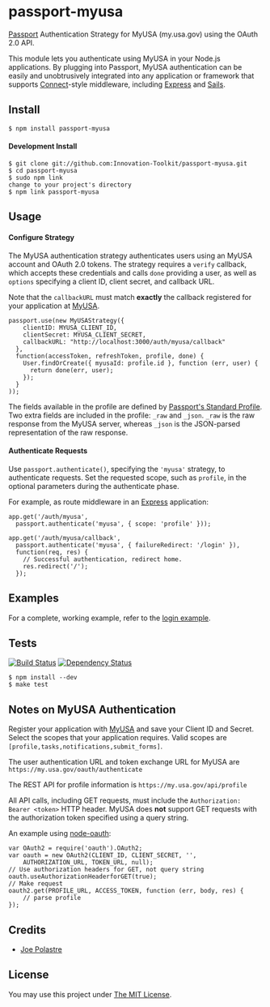 passport-myusa
==============

[Passport](https://github.com/jaredhanson/passport) Authentication Strategy for 
MyUSA (my.usa.gov) using the OAuth 2.0 API.

This module lets you authenticate using MyUSA in your Node.js applications.
By plugging into Passport, MyUSA authentication can be easily and
unobtrusively integrated into any application or framework that supports
[Connect](http://www.senchalabs.org/connect/)-style middleware, including
[Express](http://expressjs.com/) and [Sails](http://www.sailsjs.org).

## Install

    $ npm install passport-myusa

#### Development Install

    $ git clone git://github.com:Innovation-Toolkit/passport-myusa.git
    $ cd passport-myusa
    $ sudo npm link
    change to your project's directory
    $ npm link passport-myusa

## Usage

#### Configure Strategy

The MyUSA authentication strategy authenticates users using an MyUSA
account and OAuth 2.0 tokens.  The strategy requires a `verify` callback, which
accepts these credentials and calls `done` providing a user, as well as
`options` specifying a client ID, client secret, and callback URL.

Note that the `callbackURL` must match **exactly** the callback registered
for your application at [MyUSA](https://my.usa.gov/apps).

    passport.use(new MyUSAStrategy({
        clientID: MYUSA_CLIENT_ID,
        clientSecret: MYUSA_CLIENT_SECRET,
        callbackURL: "http://localhost:3000/auth/myusa/callback"
      },
      function(accessToken, refreshToken, profile, done) {
        User.findOrCreate({ myusaId: profile.id }, function (err, user) {
          return done(err, user);
        });
      }
    ));

The fields available in the profile are defined by [Passport's Standard Profile](http://passportjs.org/guide/profile/).  Two extra fields are included in the profile: `_raw` and `_json`.  `_raw` is the raw response from the MyUSA server, whereas `_json` is the JSON-parsed representation of the raw response.

#### Authenticate Requests

Use `passport.authenticate()`, specifying the `'myusa'` strategy, to
authenticate requests.  Set the requested scope, such as `profile`,
in the optional parameters during the authenticate phase.

For example, as route middleware in an [Express](http://expressjs.com/)
application:

    app.get('/auth/myusa',
      passport.authenticate('myusa', { scope: 'profile' }));

    app.get('/auth/myusa/callback', 
      passport.authenticate('myusa', { failureRedirect: '/login' }),
      function(req, res) {
        // Successful authentication, redirect home.
        res.redirect('/');
      });

## Examples

For a complete, working example, refer to the [login example](https://github.com/Innovation-Toolkit/passport-myusa/tree/master/examples/login).

## Tests

[![Build Status](https://travis-ci.org/Innovation-Toolkit/passport-myusa.png?branch=master)](https://travis-ci.org/Innovation-Toolkit/passport-myusa) [![Dependency Status](https://gemnasium.com/Innovation-Toolkit/passport-myusa.png)](https://gemnasium.com/Innovation-Toolkit/passport-myusa)

    $ npm install --dev
    $ make test

## Notes on MyUSA Authentication

Register your application with [MyUSA](https://my.usa.gov/apps) and save your Client ID and Secret.  Select the scopes that your application requires. Valid scopes are `[profile,tasks,notifications,submit_forms]`.

The user authentication URL and token exchange URL for MyUSA are `https://my.usa.gov/oauth/authenticate`

The REST API for profile information is `https://my.usa.gov/api/profile`

All API calls, including GET requests, must include the `Authorization: Bearer <token>` HTTP header. MyUSA does **not** support GET requests with the authorization token specified using a query string.

An example using [node-oauth](https://github.com/ciaranj/node-oauth):

    var OAuth2 = require('oauth').OAuth2;
    var oauth = new OAuth2(CLIENT_ID, CLIENT_SECRET, '',
        AUTHORIZATION_URL, TOKEN_URL, null);
    // Use authorization headers for GET, not query string
    oauth.useAuthorizationHeaderforGET(true);
    // Make request
    oauth2.get(PROFILE_URL, ACCESS_TOKEN, function (err, body, res) {
        // parse profile
    });

## Credits

  - [Joe Polastre](http://github.com/polastre)

## License

You may use this project under [The MIT License](http://opensource.org/licenses/MIT).
